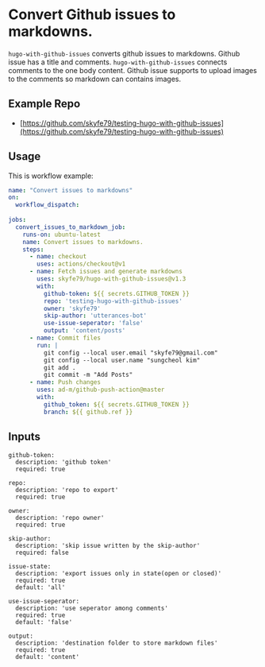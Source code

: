 # Convert Github issues to markdowns.

`hugo-with-github-issues` converts github issues to markdowns. Github issue has a title and comments. `hugo-with-github-issues` connects comments to the one body content. Github issue supports to upload images to the comments so markdown can contains images.

## Example Repo

- [https://github.com/skyfe79/testing-hugo-with-github-issues](https://github.com/skyfe79/testing-hugo-with-github-issues)

## Usage

This is workflow example:

```yml
name: "Convert issues to markdowns"
on:
  workflow_dispatch:
    
jobs:
  convert_issues_to_markdown_job:
    runs-on: ubuntu-latest
    name: Convert issues to markdowns.
    steps:
      - name: checkout
        uses: actions/checkout@v1
      - name: Fetch issues and generate markdowns
        uses: skyfe79/hugo-with-github-issues@v1.3
        with:
          github-token: ${{ secrets.GITHUB_TOKEN }}
          repo: 'testing-hugo-with-github-issues'
          owner: 'skyfe79'
          skip-author: 'utterances-bot'
          use-issue-seperator: 'false'
          output: 'content/posts'
      - name: Commit files
        run: |
          git config --local user.email "skyfe79@gmail.com"
          git config --local user.name "sungcheol kim"
          git add .
          git commit -m "Add Posts"
      - name: Push changes
        uses: ad-m/github-push-action@master
        with:
          github_token: ${{ secrets.GITHUB_TOKEN }}
          branch: ${{ github.ref }}
```

## Inputs

```
github-token:
  description: 'github token'
  required: true

repo:
  description: 'repo to export'
  required: true

owner:
  description: 'repo owner'
  required: true

skip-author:
  description: 'skip issue written by the skip-author'
  required: false

issue-state:
  description: 'export issues only in state(open or closed)'
  required: true
  default: 'all'

use-issue-seperator:
  description: 'use seperator among comments'
  required: true
  default: 'false'

output:
  description: 'destination folder to store markdown files'
  required: true
  default: 'content'
```